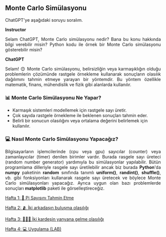 <h2>Monte Carlo Simülasyonu</h2>

<p align="justify">ChatGPT'ye aşağıdaki soruyu soralım.</p>

<b>Instructor</b>

<p align="justify">Selam ChatGPT, Monte Carlo simülasyonu nedir? 
    Bana bu konu hakkında bilgi verebilir misin? Python kodu ile 
    örnek bir Monte Carlo simülasyonu gösterebilir misin?</p>

<b>ChatGPT</b>

<p align="justify">Selam! 😊 Monte Carlo simülasyonu, belirsizliğin 
veya karmaşıklığın olduğu problemlerin çözümünde rastgele örnekleme 
kullanarak sonuçların olasılık dağılımını tahmin etmeye yarayan bir 
yöntemdir. Bu yöntem özellikle matematik, finans, mühendislik ve 
fizik gibi alanlarda kullanılır.</p>

<h3>📊 Monte Carlo Simülasyonu Ne Yapar?</h3>
<ul>
    <li>Karmaşık sistemleri modellemek için rastgele sayı üretir.</li>
    <li>Çok sayıda rastgele örnekleme ile beklenen sonuçları tahmin eder.</li>
    <li>Belirli bir sonucun olasılığını veya ortalama değerini belirlemek için kullanılır.</li>
</ul>

<h3>💻 Nasıl Monte Carlo Simülasyonu Yapacağız?</h3>
<p align="justify">Bilgisayarların işlemcilerinde (cpu veya gpu) sayıcılar (counter) veya zamanlayıcılar (timer) denilen birimler vardır. Burada rasgele sayı üreteci (random number generator) yardımıyla bu simülasyonlar yapılabilir. Bütün programlama dilleriyle rasgele sayı üretilebilir ancak biz burada <b>Python</b>'da <b>numpy</b> paketinin <b>random</b> sınıfında tanımlı <b>uniform()</b>, <b>randint()</b>, <b>shuffle()</b>, <i>vb.</i> gibi fonksiyonları kullanarak rasgele sayı üretecek ve böylece Monte Carlo simülasyonları yapacağız. Ayrıca uygun olan bazı problemlerde sonuçları <b>matplotlib</b> paketi ile görselleştireceğiz.</p>

<p align="justify"><a href="https://github.com/mtahakoroglu/monte-carlo-simulation/tree/main/week-01">Hafta 1: 📝 Pi Sayısını Tahmin Etme</a></p>
<p align="justify"><a href="https://github.com/mtahakoroglu/monte-carlo-simulation/tree/main/week-02">Hafta 2: 🫂 İki arkadaşın buluşma olasılığı</a></p>
<p align="justify"><a href="https://github.com/mtahakoroglu/monte-carlo-simulation/tree/main/week-03">Hafta 3: 🧑‍🤝‍🧑 İki kardeşin yanyana gelme olasılığı</a></p>
<p align="justify"><a href="https://github.com/mtahakoroglu/monte-carlo-simulation/tree/main/week-03">Hafta 4: 💻 Uygulama (LAB)</a></p>